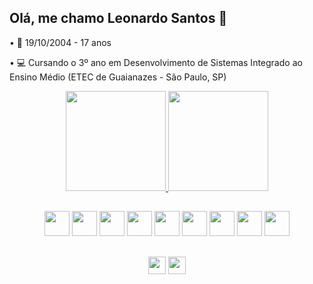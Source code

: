 ## Olá, me chamo Leonardo Santos 👋

• 📅 19/10/2004 - 17 anos

• 💻 Cursando o 3º ano em Desenvolvimento de Sistemas Integrado ao Ensino Médio (ETEC de Guaianazes - São Paulo, SP)

<div align="center">
    <a href="https://github.com/leOhsantos">
        <img height="160em" src="https://github-readme-stats.vercel.app/api?username=leOhsantos&theme=dracula&count_private=true"/>
        <img height="160em" src="https://github-readme-stats.vercel.app/api/top-langs/?username=leOhsantos&layout=compact&theme=dracula"/>
    </a>
</div>

##

<div align="center">
<img src="https://cdn.jsdelivr.net/gh/devicons/devicon/icons/html5/html5-original.svg" height="40em">
<img src="https://cdn.jsdelivr.net/gh/devicons/devicon/icons/css3/css3-original.svg" height="40em">  
<img src="https://cdn.jsdelivr.net/gh/devicons/devicon/icons/javascript/javascript-original.svg" height="40em"> 
<img src="https://cdn.jsdelivr.net/gh/devicons/devicon/icons/typescript/typescript-plain.svg" height="40em" />
<img src="https://cdn.jsdelivr.net/gh/devicons/devicon/icons/react/react-original.svg" height="40em" />
<img src="https://cdn.jsdelivr.net/gh/devicons/devicon/icons/tailwindcss/tailwindcss-plain.svg" height="40em" />
<img src="https://cdn.jsdelivr.net/gh/devicons/devicon/icons/bootstrap/bootstrap-original.svg" height="40em">      
<img src="https://cdn.jsdelivr.net/gh/devicons/devicon/icons/php/php-original.svg" height="40em" >
<img src="https://cdn.jsdelivr.net/gh/devicons/devicon/icons/mysql/mysql-original-wordmark.svg" height="40em">  
</div>

##

<div align="center">
<a href="mailto:leonardo.santos191004@gmail.com">
<img src="https://img.shields.io/badge/Gmail-D14836?style=for-the-badge&logo=gmail&logoColor=white" height="28em"></a>
<a href="#">
<img src="https://img.shields.io/badge/LinkedIn-0077B5?style=for-the-badge&logo=linkedin&logoColor=white" height="28em"></a>
</div>